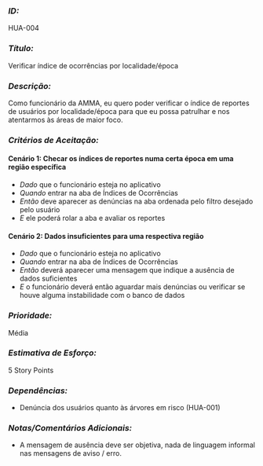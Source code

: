 ### *ID:* 
HUA-004

### *Título:*
Verificar índice de ocorrências por localidade/época


### *Descrição:* 
Como funcionário da AMMA, eu quero poder verificar o índice de reportes de usuários por localidade/época para que eu possa patrulhar e nos atentarmos às áreas de maior foco.

### *Critérios de Aceitação:*

#### Cenário 1: Checar os índices de reportes numa certa época em uma região específica
- *Dado* que o funcionário esteja no aplicativo 
- *Quando* entrar na aba de Índices de Ocorrências
- *Então* deve aparecer as denúncias na aba ordenada pelo filtro desejado pelo usuário
- *E* ele poderá rolar a aba e avaliar os reportes

#### Cenário 2: Dados insuficientes para uma respectiva região
- *Dado* que o funcionário esteja no aplicativo 
- *Quando* entrar na aba de Índices de Ocorrências
- *Então* deverá aparecer uma mensagem que indique a ausência de dados suficientes
- *E* o funcionário deverá então aguardar mais denúncias ou verificar se houve alguma instabilidade com o banco de dados

### *Prioridade:* 
Média

### *Estimativa de Esforço:* 
5 Story Points 

### *Dependências:* 
- Denúncia dos usuários quanto às árvores em risco (HUA-001)

### *Notas/Comentários Adicionais:*
- A mensagem de ausência deve ser objetiva, nada de linguagem informal nas mensagens de aviso / erro.
